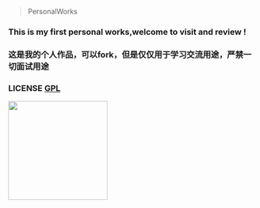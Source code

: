 
> PersonalWorks

### This is my first personal works,welcome to visit and review !

### 这是我的个人作品，可以fork，但是仅仅用于学习交流用途，严禁一切面试用途

### LICENSE [GPL](https://github.com/Yangfan2016/PersonalWorks/blob/master/LICENSE)

<img src="./work001/images/7.jpg/" width="200" height="auto" />

